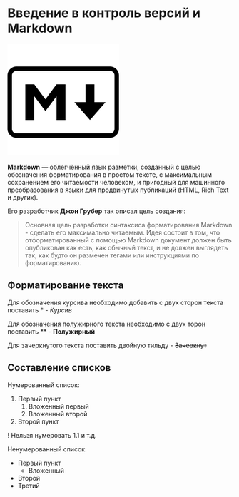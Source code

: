 # Введение в контроль версий и Markdown

![Логотип](markdown--v2.png "Markdown")

**Markdown** — облегчённый язык разметки, созданный с целью обозначения форматирования в простом тексте, с максимальным сохранением его читаемости человеком, и пригодный для машинного преобразования в языки для продвинутых публикаций (HTML, Rich Text и других).

Его разработчик **Джон Грубер** так описал цель создания:
>Основная цель разработки синтаксиса форматирования Markdown - сделать его максимально читаемым. Идея состоит в том, что отформатированный с помощью Markdown документ должен быть опубликован как есть, как обычный текст, и не должен выглядеть так, как будто он размечен тегами или инструкциями по форматированию.

## Форматирование текста

Для обозначения курсива необходимо добавить с двух сторон текста поставить * - *Курсив*

Для обозначения полужирного текста необходимо с двух торон поставить ** - **Полужирный**

Для зачеркнутого текста поставить двойную тильду - ~~Зачеркнут~~

## Составление списков
Нумерованный список:

1. Первый пункт
    1. Вложенный первый
    2. Вложенный второй
2. Второй пункт

! Нельзя нумеровать 1.1 и т.д.

Ненумерованный список:
* Первый пункт
    * Вложенный
* Второй
* Третий